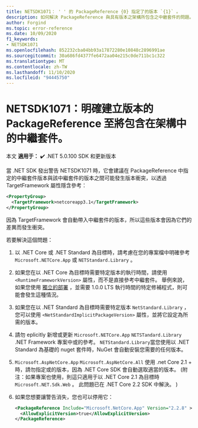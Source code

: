 ```yaml
---
title: NETSDK1071： ' ' 的 PackageReference {0} 指定了的版本 `{1}` 。
description: 如何解決 PackageReference 與具有版本之架構所包含之中繼套件的問題。
author: Forgind
ms.topic: error-reference
ms.date: 10/09/2020
f1_keywords:
- NETSDK1071
ms.openlocfilehash: 852232cba04bb93a17872280e10848c2896991ae
ms.sourcegitcommit: 30a686fd4377fe6472aa04e215c0de711bc1c322
ms.translationtype: MT
ms.contentlocale: zh-TW
ms.lasthandoff: 11/10/2020
ms.locfileid: "94445750"
---
```

# <a name="netsdk1071-explicitly-versioned-packagereference-to-a-metapackage-that-would-be-included-with-the-framework"></a>NETSDK1071：明確建立版本的 PackageReference 至將包含在架構中的中繼套件。

本文 **適用于：** ✔️ .NET 5.0.100 SDK 和更新版本

當 .NET SDK 發出警告 NETSDK1071 時，它會建議在 PackageReference 中指定的中繼套件版本與該中繼套件的版本之間可能發生版本衝突，以透過 TargetFramework 屬性隱含參考：

```xml
<PropertyGroup>
  <TargetFramework>netcoreapp3.1</TargetFramework>
</PropertyGroup>
```

因為 TargetFramework 會自動帶入中繼套件的版本，所以這些版本會因為它們的差異而發生衝突。

若要解決這個問題：

1. 以 .NET Core 或 .NET Standard 為目標時，請考慮在您的專案檔中明確參考 `Microsoft.NETCore.App` 或 `NETStandard.Library` 。
2. 如果您在以 .NET Core 為目標時需要特定版本的執行時間，請使用 `<RuntimeFrameworkVersion>` 屬性，而不是直接參考中繼套件。 舉例來說，如果您使用 [獨立的部署](../../deploying/index.md#publish-self-contained) ，並需要 1.0.0 LTS 執行時間的特定修補程式，則可能會發生這種情況。
3. 如果您在以 .NET Standard 為目標時需要特定版本 `NetStandard.Library` ，您可以使用 `<NetStandardImplicitPackageVersion>` 屬性，並將它設定為所需的版本。
4. 請勿 eplicitly 新增或更新 `Microsoft.NETCore.App` `NETSTandard.Library` .NET Framework 專案中或的參考。 `NETStandard.Library`當您使用以 .NET Standard 為基礎的 nuget 套件時，NuGet 會自動安裝您需要的任何版本。
5. `Microsoft.AspNetCore.App` `Microsoft.AspNetCore.All` 使用 .net Core 2.1 + 時，請勿指定或的版本，因為 .NET Core SDK 會自動選取適當的版本。  (附注：如果專案也使用，則這只適用于以 .NET Core 2.1 為目標時 `Microsoft.NET.Sdk.Web` 。 此問題已在 .NET Core 2.2 SDK 中解決。 ) 
6. 如果您想要讓警告消失，您也可以停用它：

   ```xml
   <PackageReference Include="Microsoft.NetCore.App" Version="2.2.8" >
     <AllowExplicitVersion>true</AllowExplicitVersion>
   </PackageReference>
   ```
